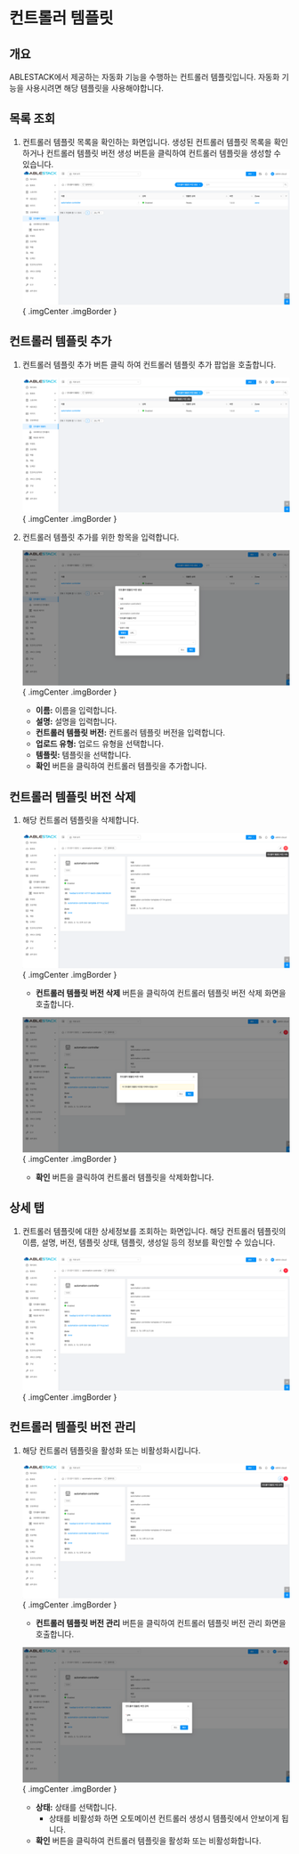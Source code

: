 
# 컨트롤러 템플릿

## 개요
ABLESTACK에서 제공하는 자동화 기능을 수행하는 컨트롤러 템플릿입니다. 자동화 기능을 사용시려면 해당 템플릿을 사용해야합니다.

## 목록 조회

1. 컨트롤러 템플릿 목록을 확인하는 화면입니다.
    생성된 컨트롤러 템플릿 목록을 확인하거나 컨트롤러 템플릿 버전 생성 버튼을 클릭하여 컨트롤러 템플릿을 생성할 수 있습니다.
    ![controller template 목록 조회](../../assets/images/admin-guide/mold/automation/automation-list.png){ .imgCenter .imgBorder }

## 컨트롤러 템플릿 추가

1. 컨트롤러 템플릿 추가 버튼 클릭 하여 컨트롤러 템플릿 추가 팝업을 호출합니다.

    ![컨트롤러 템플릿 추가 버튼](../../assets/images/admin-guide/mold/automation/automation-add-btn.png){ .imgCenter .imgBorder }

2. 컨트롤러 템플릿 추가를 위한 항목을 입력합니다.

    ![컨트롤러 템플릿 추가 화면](../../assets/images/admin-guide/mold/automation/automation-add.png){ .imgCenter .imgBorder }

    * **이름:** 이름을 입력합니다.
    * **설명:** 설명을 입력합니다.
    * **컨트롤러 템플릿 버전:** 컨트롤러 템플릿 버전을 입력합니다.
    * **업로드 유형:** 업로드 유형을 선택합니다.
    * **템플릿:** 템플릿을 선택합니다.
    * **확인** 버튼을 클릭하여 컨트롤러 템플릿을 추가합니다.

## 컨트롤러 템플릿 버전 삭제

1. 해당 컨트롤러 템플릿을 삭제합니다.

    ![컨트롤러 템플릿 버전 삭제 버튼](../../assets/images/admin-guide/mold/automation/automation-status-delete-btn.png){ .imgCenter .imgBorder }

    * **컨트롤러 템플릿 버전 삭제** 버튼을 클릭하여 컨트롤러 템플릿 버전 삭제 화면을 호출합니다.

    ![컨트롤러 템플릿 버전 삭제 화면](../../assets/images/admin-guide/mold/automation/automation-status-delete.png){ .imgCenter .imgBorder }

    * **확인** 버튼을 클릭하여 컨트롤러 템플릿을 삭제화합니다.


## 상세 탭

1. 컨트롤러 템플릿에 대한 상세정보를 조회하는 화면입니다. 해당 컨트롤러 템플릿의 이름, 설명, 버전, 템플릿 상태, 템플릿, 생성일 등의 정보를 확인할 수 있습니다.

    ![컨트롤러 템플릿 상세 탭](../../assets/images/admin-guide/mold/automation/automation-detail-tab.png){ .imgCenter .imgBorder }

## 컨트롤러 템플릿 버전 관리

1. 해당 컨트롤러 템플릿을 활성화 또는 비활성화시킵니다.

    ![컨트롤러 템플릿 버전 관리 버튼](../../assets/images/admin-guide/mold/automation/automation-status-change-btn.png){ .imgCenter .imgBorder }

    * **컨트롤러 템플릿 버전 관리** 버튼을 클릭하여 컨트롤러 템플릿 버전 관리 화면을 호출합니다.

    ![컨트롤러 템플릿 버전 관리 화면](../../assets/images/admin-guide/mold/automation/automation-status-change.png){ .imgCenter .imgBorder }

    * **상태:** 상태를 선택합니다.
        * 상태를 비활성화 하면 오토메이션 컨트롤러 생성시 템플릿에서 안보이게 됩니다.
    * **확인** 버튼을 클릭하여 컨트롤러 템플릿을 활성화 또는 비활성화합니다.
